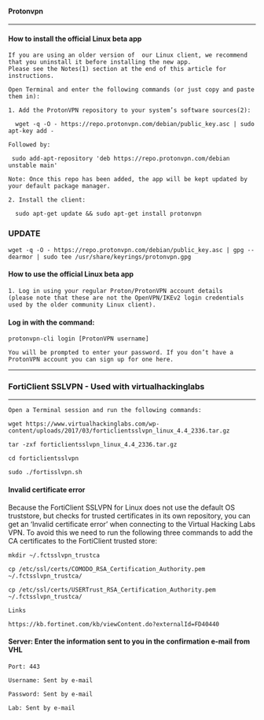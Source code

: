#### Protonvpn
* * *
#### How to install the official Linux beta app

    If you are using an older version of  our Linux client, we recommend that you uninstall it before installing the new app. 
    Please see the Notes(1) section at the end of this article for instructions. 

    Open Terminal and enter the following commands (or just copy and paste them in):

    1. Add the ProtonVPN repository to your system’s software sources(2):

      wget -q -O - https://repo.protonvpn.com/debian/public_key.asc | sudo apt-key add - 

    Followed by:

     sudo add-apt-repository 'deb https://repo.protonvpn.com/debian unstable main'

    Note: Once this repo has been added, the app will be kept updated by your default package manager.

    2. Install the client:

      sudo apt-get update && sudo apt-get install protonvpn

### UPDATE
```
wget -q -O - https://repo.protonvpn.com/debian/public_key.asc | gpg --dearmor | sudo tee /usr/share/keyrings/protonvpn.gpg
```


#### How to use the official Linux beta app

    1. Log in using your regular Proton/ProtonVPN account details 
    (please note that these are not the OpenVPN/IKEv2 login credentials used by the older community Linux client). 

#### Log in with the command:

    protonvpn-cli login [ProtonVPN username]

    You will be prompted to enter your password. If you don’t have a ProtonVPN account you can sign up for one here.

* * *


### FortiClient SSLVPN - Used with virtualhackinglabs
* * *

    Open a Terminal session and run the following commands:

    wget https://www.virtualhackinglabs.com/wp-content/uploads/2017/03/forticlientsslvpn_linux_4.4_2336.tar.gz
    
    tar -zxf forticlientsslvpn_linux_4.4_2336.tar.gz

    cd forticlientsslvpn

    sudo ./fortisslvpn.sh

#### Invalid certificate error

Because the FortiClient SSLVPN for Linux does not use the default OS truststore, but checks for trusted certificates in its own repository, you can get an ‘Invalid certificate error’ when connecting to the Virtual Hacking Labs VPN. To avoid this we need to run the following three commands to add the CA certificates to the FortiClient trusted store:

    mkdir ~/.fctsslvpn_trustca

    cp /etc/ssl/certs/COMODO_RSA_Certification_Authority.pem ~/.fctsslvpn_trustca/

    cp /etc/ssl/certs/USERTrust_RSA_Certification_Authority.pem ~/.fctsslvpn_trustca/

    Links

    https://kb.fortinet.com/kb/viewContent.do?externalId=FD40440
  
#### Server: Enter the information sent to you in the confirmation e-mail from VHL

    Port: 443

    Username: Sent by e-mail

    Password: Sent by e-mail

    Lab: Sent by e-mail
    
 
